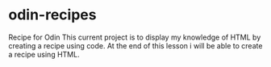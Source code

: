 # odin-recipes
Recipe for Odin 
This current project is to display my knowledge of HTML by creating a recipe using code. At the end of this lesson i will be able to create a recipe using HTML. 